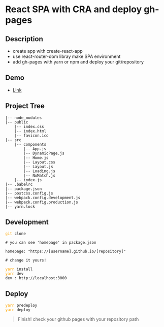 # React SPA with CRA and deploy gh-pages

## Description

- create app with create-react-app
- use react-router-dom libray make SPA environment
- add gh-pages with yarn or npm and deploy your git/repository

## Demo

- [Link](https://juunone.github.io/react-spa-ghpages/)

## Project Tree

```
|-- node_modules
|-- public
    |-- index.css
    |-- index.html
    |-- favicon.ico
|-- src
    |-- components
        |-- App.js
        |-- DynamicPage.js
        |-- Home.js
        |-- Layout.css
        |-- Layout.js
        |-- Loading.js
        |-- NoMatch.js
    |-- index.js
|-- .babelrc
|-- package.json
|-- postcss.config.js
|-- webpack.config.development.js
|-- webpack.config.production.js
|-- yarn.lock
```

## Development

<pre><code><span style="color:orange">git</span> clone</code></pre>

```
# you can see 'homepage' in package.json

homepage: "https://[username].github.io/[repository]"

# change it yours!
```

<pre><code><span style="color:orange">yarn</span> install
<span style="color:orange">yarn</span> dev 
<span>dev : http://localhost:3000</span>
</code></pre>

## Deploy

<pre><code><span style="color:orange">yarn</span> predeploy
<span style="color:orange">yarn</span> deploy
</code></pre>

> Finish! check your github pages with your repository path
